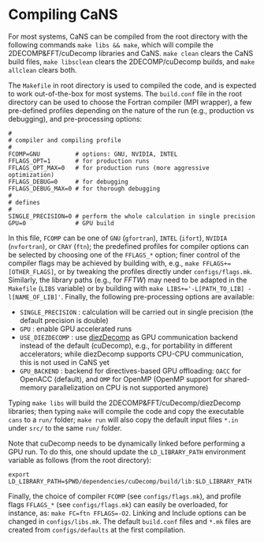# Compiling CaNS

For most systems, CaNS can be compiled from the root directory with the following commands `make libs && make`, which will compile the 2DECOMP&FFT/cuDecomp libraries and CaNS. `make clean` clears the CaNS build files, `make libsclean` clears the 2DECOMP/cuDecomp builds, and `make allclean` clears both.

The `Makefile` in root directory is used to compiled the code, and is expected to work out-of-the-box for most systems. The `build.conf` file in the root directory can be used to choose the Fortran compiler (MPI wrapper), a few pre-defined profiles depending on the nature of the run (e.g., production vs debugging), and pre-processing options:

```shell
#
# compiler and compiling profile
#
FCOMP=GNU          # options: GNU, NVIDIA, INTEL
FFLAGS_OPT=1       # for production runs
FFLAGS_OPT_MAX=0   # for production runs (more aggressive optimization)
FFLAGS_DEBUG=0     # for debugging
FFLAGS_DEBUG_MAX=0 # for thorough debugging
#
# defines
#
SINGLE_PRECISION=0 # perform the whole calculation in single precision
GPU=0              # GPU build
```

In this file, `FCOMP` can be one of `GNU` (`gfortran`), `INTEL` (`ifort`), `NVIDIA` (`nvfortran`), or `CRAY` (`ftn`); the predefined profiles for compiler options can be selected by choosing one of the `FFLAGS_*` option; finer control of the compiler flags may be achieved by building with, e.g., `make FFLAGS+=[OTHER_FLAGS]`, or by tweaking the profiles directly under `configs/flags.mk`. Similarly, the library paths (e.g., for *FFTW*) may need to be adapted in the `Makefile` (`LIBS` variable) or by building with `make LIBS+='-L[PATH_TO_LIB] -l[NAME_OF_LIB]'`. Finally, the following pre-processing options are available:

 * `SINGLE_PRECISION` : calculation will be carried out in single precision (the default precision is double)
 * `GPU`              : enable GPU accelerated runs
 * `USE_DIEZDECOMP`   : use [diezDecomp](https://github.com/Rafael10Diez/diezDecomp) as GPU communication backend instead of the default (cuDecomp), e.g., for portability in different accelerators; while diezDecomp supports CPU-CPU communication, this is not used in CaNS yet
 * `GPU_BACKEND`      : backend for directives-based GPU offloading: `OACC` for OpenACC (default), and `OMP` for OpenMP (OpenMP support for shared-memory parallelization on CPU is not supported anymore)

Typing `make libs` will build the 2DECOMP&FFT/cuDecomp/diezDecomp libraries; then typing `make` will compile the code and copy the executable `cans` to a `run/` folder; `make run` will also copy the default input files `*.in` under `src/` to the same `run/` folder.

Note that cuDecomp needs to be dynamically linked before performing a GPU run. To do this, one should update the `LD_LIBRARY_PATH` environment variable as follows (from the root directory):
```shell
export LD_LIBRARY_PATH=$PWD/dependencies/cuDecomp/build/lib:$LD_LIBRARY_PATH
```

Finally, the choice of compiler `FCOMP` (see `configs/flags.mk`), and profile flags `FFLAGS_*` (see `configs/flags.mk`) can easily be overloaded, for instance, as: `make FC=ftn FFLAGS=-O2`. Linking and Include options can be changed in `configs/libs.mk`. The default `build.conf` files and `*.mk` files are created from `configs/defaults` at the first compilation.
